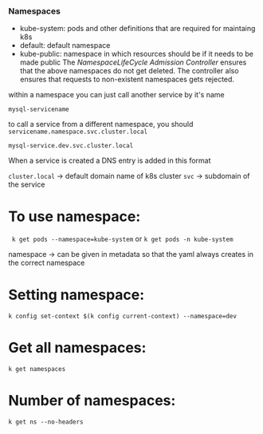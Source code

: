 ### Namespaces

- kube-system: pods and other definitions that are required for maintaing k8s
- default: default namespace
- kube-public: namespace in which resources should be if it needs to be made public
The _NamespaceLifeCycle Admission Controller_ ensures that the above namespaces do not get deleted. The controller also ensures that requests to non-existent namespaces gets rejected.

within a namespace you can just call another service by it's name

`mysql-servicename`

to call a service from a different namespace, you should
`servicename.namespace.svc.cluster.local`

`mysql-service.dev.svc.cluster.local`

When a service is created a DNS entry is added in this format

`cluster.local` -> default domain name of k8s cluster
`svc` -> subdomain of the service

# To use namespace:
` k get pods --namespace=kube-system`
or
`k get pods -n kube-system`

namespace -> can be given in metadata so that the yaml always creates in the correct namespace

# Setting namespace:

`k config set-context $(k config current-context) --namespace=dev`

# Get all namespaces:
`k get namespaces`

# Number of namespaces:
`k get ns --no-headers`

